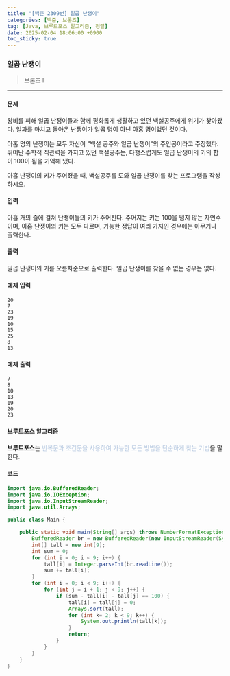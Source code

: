 ```yaml
---
title: "[백준 2309번] 일곱 난쟁이"
categories: [백준, 브론즈]
tag: [Java, 브루트포스 알고리즘, 정렬]
date: 2025-02-04 18:06:00 +0900
toc_sticky: true
---
```

### 일곱 난쟁이
> 브론즈 I

***

#### 문제
왕비를 피해 일곱 난쟁이들과 함께 평화롭게 생활하고 있던 백설공주에게 위기가 찾아왔다. 일과를 마치고 돌아온 난쟁이가 일곱 명이 아닌 아홉 명이었던 것이다.

아홉 명의 난쟁이는 모두 자신이 "백설 공주와 일곱 난쟁이"의 주인공이라고 주장했다. 뛰어난 수학적 직관력을 가지고 있던 백설공주는, 다행스럽게도 일곱 난쟁이의 키의 합이 100이 됨을 기억해 넀다.

아홉 난쟁이의 키가 주어졌을 때, 백설공주를 도와 일곱 난쟁이를 찾는 프로그램을 작성하시오.

#### 입력
아홉 개의 줄에 걸쳐 난쟁이들의 키가 주어진다. 주어지는 키는 100을 넘지 않는 자연수이며, 아홉 난쟁이의 키는 모두 다르며, 가능한 정답이 여러 가지인 경우에는 아무거나 출력한다.

#### 출력
일곱 난쟁이의 키를 오름차순으로 출력한다. 일곱 난쟁이를 찾을 수 없는 경우는 없다.

#### 예제 입력
```
20
7
23
19
10
15
25
8
13
```

#### 예제 출력
```
7
8
10
13
19
20
23
```

#### 브루트포스 알고리즘
**브루트포스**는 <font color='#b0c4de'> 반복문과 조건문을 사용하여 가능한 모든 방법을 단순하게 찾는 기법</font>을 말한다.

#### 코드
```java
import java.io.BufferedReader;
import java.io.IOException;
import java.io.InputStreamReader;
import java.util.Arrays;

public class Main {

    public static void main(String[] args) throws NumberFormatException, IOException {
        BufferedReader br = new BufferedReader(new InputStreamReader(System.in));
        int[] tall = new int[9];
        int sum = 0;
        for (int i = 0; i < 9; i++) {
            tall[i] = Integer.parseInt(br.readLine());
            sum += tall[i];
        }
        for (int i = 0; i < 9; i++) {
            for (int j = i + 1; j < 9; j++) {
                if (sum - tall[i] - tall[j] == 100) {
                    tall[i] = tall[j] = 0;
                    Arrays.sort(tall);
                    for (int k= 2; k < 9; k++) {
                        System.out.println(tall[k]);
                    }
                    return;
                }
            }
        }
    }
}
```

